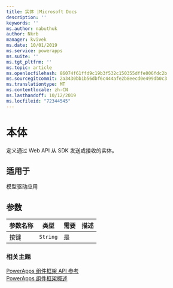 ```yaml
---
title: 实体 |Microsoft Docs
description: ''
keywords: ''
ms.author: nabuthuk
author: Nkrb
manager: kvivek
ms.date: 10/01/2019
ms.service: powerapps
ms.suite: ''
ms.tgt_pltfrm: ''
ms.topic: article
ms.openlocfilehash: 86074f61ffd9c19b3f532c150355dffe006fdc2b
ms.sourcegitcommit: 2a3430bb1b56dbf6c444afe2b8eecd0e499db0c3
ms.translationtype: MT
ms.contentlocale: zh-CN
ms.lasthandoff: 10/12/2019
ms.locfileid: "72344545"
---
```

# <a name="entity"></a>本体

定义通过 Web API 从 SDK 发送或接收的实体。

## <a name="available-for"></a>适用于

模型驱动应用

## <a name="parameters"></a>参数

| 参数名称|类型|需要|描述|
| ------------- |----|--------|-----------|
|按键|`String`|是||

### <a name="related-topics"></a>相关主题

[PowerApps 组件框架 API 参考](../reference/index.md)<br/>
[PowerApps 组件框架概述](../overview.md)
